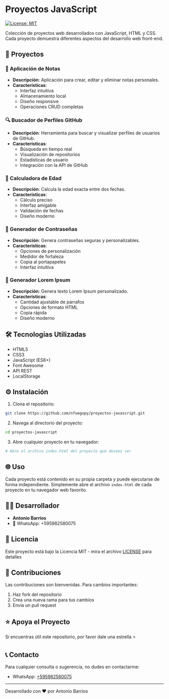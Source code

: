 # Proyectos JavaScript

[![License: MIT](https://img.shields.io/badge/License-MIT-yellow.svg)](https://opensource.org/licenses/MIT)

Colección de proyectos web desarrollados con JavaScript, HTML y CSS. Cada proyecto demuestra diferentes aspectos del desarrollo web front-end.

## 🚀 Proyectos

### 📝 Aplicación de Notas
- **Descripción**: Aplicación para crear, editar y eliminar notas personales.
- **Características**:
  - Interfaz intuitiva
  - Almacenamiento local
  - Diseño responsive
  - Operaciones CRUD completas

### 🔍 Buscador de Perfiles GitHub
- **Descripción**: Herramienta para buscar y visualizar perfiles de usuarios de GitHub.
- **Características**:
  - Búsqueda en tiempo real
  - Visualización de repositorios
  - Estadísticas de usuario
  - Integración con la API de GitHub

### 📅 Calculadora de Edad
- **Descripción**: Calcula la edad exacta entre dos fechas.
- **Características**:
  - Cálculo preciso
  - Interfaz amigable
  - Validación de fechas
  - Diseño moderno

### 🔐 Generador de Contraseñas
- **Descripción**: Genera contraseñas seguras y personalizables.
- **Características**:
  - Opciones de personalización
  - Medidor de fortaleza
  - Copia al portapapeles
  - Interfaz intuitiva

### 📄 Generador Lorem Ipsum
- **Descripción**: Genera texto Lorem Ipsum personalizado.
- **Características**:
  - Cantidad ajustable de párrafos
  - Opciones de formato HTML
  - Copia rápida
  - Diseño moderno

## 🛠️ Tecnologías Utilizadas

- HTML5
- CSS3
- JavaScript (ES6+)
- Font Awesome
- API REST
- LocalStorage

## ⚙️ Instalación

1. Clona el repositorio:
```bash
git clone https://github.com/nfuegopy/proyectos-javascript.git
```

2. Navega al directorio del proyecto:
```bash
cd proyectos-javascript
```

3. Abre cualquier proyecto en tu navegador:
```bash
# Abre el archivo index.html del proyecto que desees ver
```

## 🌐 Uso

Cada proyecto está contenido en su propia carpeta y puede ejecutarse de forma independiente. Simplemente abre el archivo `index.html` de cada proyecto en tu navegador web favorito.

## 👨‍💻 Desarrollador

- **Antonio Barrios**
- 📱 WhatsApp: +595982580075

## 📄 Licencia

Este proyecto está bajo la Licencia MIT - mira el archivo [LICENSE](LICENSE) para detalles

## 🤝 Contribuciones

Las contribuciones son bienvenidas. Para cambios importantes:

1. Haz fork del repositorio
2. Crea una nueva rama para tus cambios
3. Envía un pull request

## ⭐ Apoya el Proyecto

Si encuentras útil este repositorio, por favor dale una estrella ⭐

## 📞 Contacto

Para cualquier consulta o sugerencia, no dudes en contactarme:
- WhatsApp: [+595982580075](https://wa.me/595982580075)

---
Desarrollado con ❤️ por Antonio Barrios

